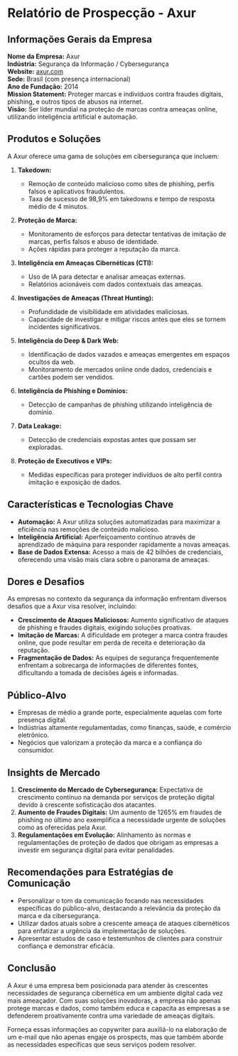 # Relatório de Prospecção - Axur

## Informações Gerais da Empresa

**Nome da Empresa:** Axur  
**Indústria:** Segurança da Informação / Cybersegurança  
**Website:** [axur.com](https://www.axur.com)  
**Sede:** Brasil (com presença internacional)  
**Ano de Fundação:** 2014  
**Mission Statement:** Proteger marcas e indivíduos contra fraudes digitais, phishing, e outros tipos de abusos na internet.  
**Visão:** Ser líder mundial na proteção de marcas contra ameaças online, utilizando inteligência artificial e automação.

## Produtos e Soluções

A Axur oferece uma gama de soluções em cibersegurança que incluem:

1. **Takedown:** 
   - Remoção de conteúdo malicioso como sites de phishing, perfis falsos e aplicativos fraudulentos.
   - Taxa de sucesso de 98,9% em takedowns e tempo de resposta médio de 4 minutos.

2. **Proteção de Marca:** 
   - Monitoramento de esforços para detectar tentativas de imitação de marcas, perfis falsos e abuso de identidade.
   - Ações rápidas para proteger a reputação da marca.

3. **Inteligência em Ameaças Cibernéticas (CTI):**
   - Uso de IA para detectar e analisar ameaças externas.
   - Relatórios acionáveis com dados contextuais das ameaças.

4. **Investigações de Ameaças (Threat Hunting):**
   - Profundidade de visibilidade em atividades maliciosas.
   - Capacidade de investigar e mitigar riscos antes que eles se tornem incidentes significativos.

5. **Inteligência do Deep & Dark Web:**
   - Identificação de dados vazados e ameaças emergentes em espaços ocultos da web.
   - Monitoramento de mercados online onde dados, credenciais e cartões podem ser vendidos.

6. **Inteligência de Phishing e Domínios:**
   - Detecção de campanhas de phishing utilizando inteligência de domínio.

7. **Data Leakage:**
   - Detecção de credenciais expostas antes que possam ser exploradas.

8. **Proteção de Executivos e VIPs:**
   - Medidas específicas para proteger indivíduos de alto perfil contra imitação e exposição de dados.

## Características e Tecnologias Chave

- **Automação:** A Axur utiliza soluções automatizadas para maximizar a eficiência nas remoções de conteúdo malicioso.
- **Inteligência Artificial:** Aperfeiçoamento contínuo através de aprendizado de máquina para responder rapidamente a novas ameaças.
- **Base de Dados Extensa:** Acesso a mais de 42 bilhões de credenciais, oferecendo uma visão mais clara sobre o panorama de ameaças.

## Dores e Desafios

As empresas no contexto da segurança da informação enfrentam diversos desafios que a Axur visa resolver, incluindo:

- **Crescimento de Ataques Maliciosos:** Aumento significativo de ataques de phishing e fraudes digitais, exigindo soluções proativas.
- **Imitação de Marcas:** A dificuldade em proteger a marca contra fraudes online, que pode resultar em perda de receita e deterioração da reputação.
- **Fragmentação de Dados:** As equipes de segurança frequentemente enfrentam a sobrecarga de informações de diferentes fontes, dificultando a tomada de decisões ágeis e informadas.

## Público-Alvo

- Empresas de médio a grande porte, especialmente aquelas com forte presença digital.
- Indústrias altamente regulamentadas, como finanças, saúde, e comércio eletrônico.
- Negócios que valorizam a proteção da marca e a confiança do consumidor.

## Insights de Mercado

1. **Crescimento do Mercado de Cybersegurança:** Expectativa de crescimento contínuo na demanda por serviços de proteção digital devido à crescente sofisticação dos atacantes.
2. **Aumento de Fraudes Digitais:** Um aumento de 1265% em fraudes de phishing no último ano exemplifica a necessidade urgente de soluções como as oferecidas pela Axur.
3. **Regulamentações em Evolução:** Alinhamento às normas e regulamentações de proteção de dados que obrigam as empresas a investir em segurança digital para evitar penalidades.

## Recomendações para Estratégias de Comunicação

- Personalizar o tom da comunicação focando nas necessidades específicas do público-alvo, destacando a relevância da proteção da marca e da cibersegurança.
- Utilizar dados atuais sobre a crescente ameaça de ataques cibernéticos para enfatizar a urgência da implementação de soluções.
- Apresentar estudos de caso e testemunhos de clientes para construir confiança e demonstrar eficácia.

## Conclusão

A Axur é uma empresa bem posicionada para atender às crescentes necessidades de segurança cibernética em um ambiente digital cada vez mais ameaçador. Com suas soluções inovadoras, a empresa não apenas protege marcas e dados, como também educa e capacita as empresas a se defenderem proativamente contra uma variedade de ameaças digitais. 

Forneça essas informações ao copywriter para auxiliá-lo na elaboração de um e-mail que não apenas engaje os prospects, mas que também aborde as necessidades específicas que seus serviços podem resolver.
